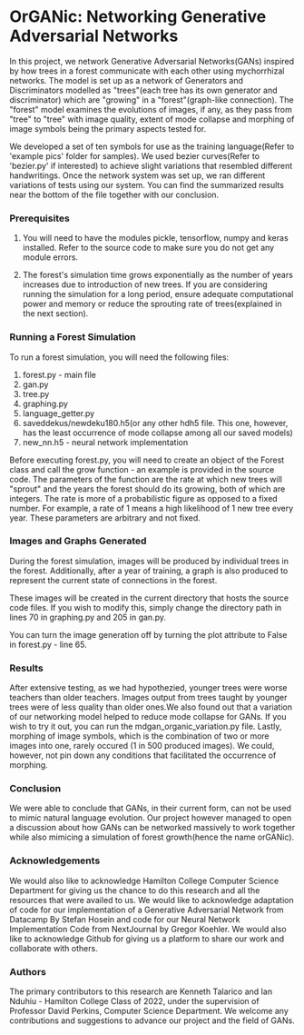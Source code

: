 # OrGANic: Networking Generative Adversarial Networks

In this project, we network Generative Adversarial Networks(GANs) inspired by how trees in a forest
communicate with each other using mychorrhizal networks. The model is set up as a network of Generators and Discriminators
modelled as "trees"(each tree has its own generator and discriminator) which are "growing" in a "forest"(graph-like connection).
The "forest" model examines the evolutions of images, if any, as they pass from "tree" to "tree" with image quality, extent of 
mode collapse and morphing of image symbols being the primary aspects tested for. 

We developed a set of ten symbols for use as the training language(Refer to 'example pics' folder for samples). We used bezier curves(Refer to 'bezier.py' 
if interested) to achieve slight variations that resembled different handwritings. Once the network system was set up, we ran 
different variations of tests using our system. You can find the summarized results near the bottom of the file together with our
conclusion.

### Prerequisites
1. You will need to have the modules pickle, tensorflow, numpy and keras installed. Refer to the source code to make sure
you do not get any module errors.

2. The forest's simulation time grows exponentially as the number of years increases due to introduction of new trees. If you are considering running the simulation
for a long period, ensure adequate computational power and memory or reduce the sprouting rate of trees(explained in the next section).

### Running a Forest Simulation
To run a forest simulation, you will need the following files:
  1. forest.py - main file
  2. gan.py
  3. tree.py
  4. graphing.py
  5. language_getter.py
  6. saveddekus/newdeku180.h5(or any other hdh5 file. This one, however, has the least occurrence of mode collapse among all our saved models)
  7. new_nn.h5 - neural network implementation

Before executing forest.py, you will need to create an object of the Forest class and call the grow function - an example is provided in the source code. The parameters
of the function are the rate at which new trees will "sprout" and the years the forest should do its growing, both of which are integers. The
rate is more of a probabilistic figure as opposed to a fixed number. For example, a rate of 1 means a high likelihood of 1 new tree every year. These parameters are arbitrary
and not fixed.

### Images and Graphs Generated
During the forest simulation, images will be produced by individual trees in the forest. Additionally, after a year of training, a graph
is also produced to represent the current state of connections in the forest.

These images will be created in the current directory that hosts the source code files. If you wish to modify this, simply change the directory path 
in lines 70 in graphing.py and 205 in gan.py.

You can turn the image generation off by turning the plot attribute to False in forest.py - line 65.

### Results
After extensive testing, as we had hypothezied, younger trees were worse teachers than older teachers. Images output from trees taught by 
younger trees were of less quality than older ones.We also found out that a variation of our networking model helped
to reduce mode collapse for GANs. If you wish to try it out, you can run the mdgan_organic_variation.py file. Lastly, morphing of image symbols,
which is the combination of two or more images into one, rarely occured (1 in 500 produced images). We could, however, not pin down
any conditions that facilitated the occurrence of morphing.

### Conclusion
We were able to conclude that GANs, in their current form, can not be used to mimic natural language evolution. Our project however managed to open a discussion about how GANs can be networked massively to work together while also mimicing
a simulation of forest growth(hence the name orGANic).

### Acknowledgements
We would also like to acknowledge Hamilton College Computer Science Department for giving us the chance to do this research and all the 
resources that were availed to us. We would like to acknowledge adaptation of code for our implementation of a Generative Adversarial 
Network from Datacamp By Stefan Hosein and code for our Neural Network Implementation Code from NextJournal by Gregor Koehler. We would
also like to acknowledge Github for giving us a platform to share our work and collaborate with others.

### Authors
The primary contributors to this research are Kenneth Talarico and Ian Nduhiu - Hamilton College Class of 2022, under the supervision
of Professor David Perkins, Computer Science Department. We welcome any contributions and suggestions to advance our project and the 
field of GANs.
